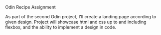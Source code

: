 Odin Recipe Assignment

As part of the second Odin project, I'll create a landing page according to given design. Project will showcase html and css up to and including flexbox, and the ability to implement a design in code.